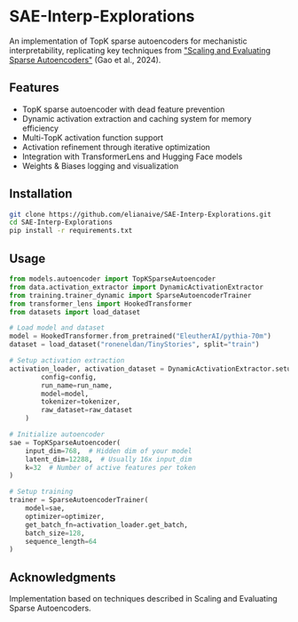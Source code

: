 # SAE-Interp-Explorations

An implementation of TopK sparse autoencoders for mechanistic interpretability, replicating key techniques from ["Scaling and Evaluating Sparse Autoencoders"](https://arxiv.org/abs/2406.04093) (Gao et al., 2024).

## Features

- TopK sparse autoencoder with dead feature prevention
- Dynamic activation extraction and caching system for memory efficiency 
- Multi-TopK activation function support
- Activation refinement through iterative optimization
- Integration with TransformerLens and Hugging Face models
- Weights & Biases logging and visualization

## Installation

```bash
git clone https://github.com/elianaive/SAE-Interp-Explorations.git
cd SAE-Interp-Explorations
pip install -r requirements.txt
```

## Usage

```python
from models.autoencoder import TopKSparseAutoencoder
from data.activation_extractor import DynamicActivationExtractor
from training.trainer_dynamic import SparseAutoencoderTrainer
from transformer_lens import HookedTransformer
from datasets import load_dataset

# Load model and dataset
model = HookedTransformer.from_pretrained("EleutherAI/pythia-70m")
dataset = load_dataset("roneneldan/TinyStories", split="train")

# Setup activation extraction
activation_loader, activation_dataset = DynamicActivationExtractor.setup_dynamic_activation_training(
        config=config,
        run_name=run_name,
        model=model,
        tokenizer=tokenizer,
        raw_dataset=raw_dataset
    )

# Initialize autoencoder
sae = TopKSparseAutoencoder(
    input_dim=768,  # Hidden dim of your model
    latent_dim=12288,  # Usually 16x input_dim
    k=32  # Number of active features per token
)

# Setup training
trainer = SparseAutoencoderTrainer(
    model=sae,
    optimizer=optimizer,
    get_batch_fn=activation_loader.get_batch,
    batch_size=128,
    sequence_length=64
)
```

## Acknowledgments

Implementation based on techniques described in Scaling and Evaluating Sparse Autoencoders.
